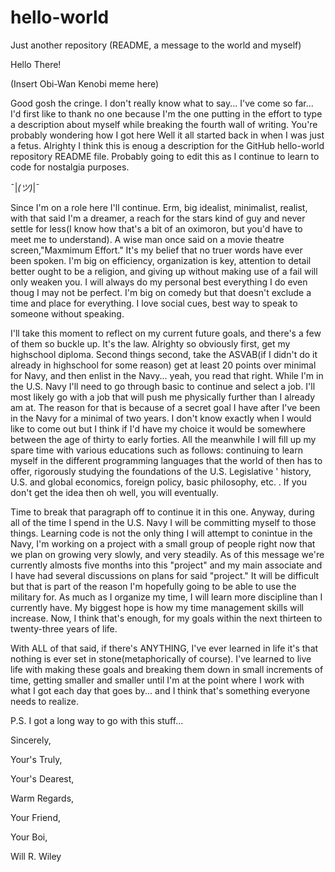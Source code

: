# hello-world
Just another repository
(README, a message to the world and myself)

Hello There!

(Insert Obi-Wan Kenobi meme here)

  Good gosh the cringe. I don't really know what to say... I've come so far... I'd first like to thank no one because I'm the one  putting in the effort to type a description about myself while breaking the fourth wall of writing. You're probably wondering how I got here Well it all started back in when I was just a fetus. Alrighty I think this is enoug a description for the GitHub hello-world repository README file. Probably going to edit this as I continue to learn to code for nostalgia purposes.  

¯|_(ツ)_|¯

  Since I'm on a role here I'll continue. Erm, big idealist, minimalist, realist, with that said I'm a dreamer, a reach for the stars kind of guy and never settle for less(I know how that's a bit of an oximoron, but you'd have to meet me to understand). A wise man once said on a movie theatre screen,"Maxmimum Effort." It's my belief that no truer words have ever been spoken. I'm big on efficiency, organization is key, attention to detail better ought to be a religion, and giving up without making use of a fail will only weaken you. I will always do my personal best everything I do even thoug I may not be perfect. I'm big on comedy but that doesn't exclude a time and place for everything. I love social cues, best way to speak to someone without speaking.

  I'll take this moment to reflect on my current future goals, and there's a few of them so buckle up. It's the law. Alrighty so obviously first, get my highschool diploma. Second things second, take the ASVAB(if I didn't do it already in highschool for some reason) get at least 20 points over minimal for Navy, and then enlist in the Navy... yeah, you read that right. While I'm in the U.S. Navy I'll need to go through basic to continue and select a job. I'll most likely go with a job that will push me physically further than I already am at. The reason for that is because of a secret goal I have after I've been in the Navy for a minimal of two years. I don't know exactly when I would like to come out but I think if I'd have my choice it would be somewhere between the age of thirty to  early forties. All the meanwhile I will fill up my spare time with various educations such as follows: continuing to learn myself in the different programming languages that the world of then has to offer, rigorously studying the foundations of the U.S. Legislative ' history, U.S. and global economics, foreign policy, basic philosophy, etc. . If you don't get the idea then oh well, you will eventually.

  Time to break that paragraph off to continue it in this one. Anyway, during all of the time I spend in the U.S. Navy I will be committing myself to those things. Learning code is not the only thing I will attempt to conintue in the Navy, I'm working on a project with a small group of people right now that we plan on growing very slowly, and very steadily. As of this message we're currently almosts five months into this "project" and my main associate and I have had several discussions on plans for said "project." It will be difficult but that is part of the reason I'm hopefully going to be able to use the military for. As much as I organize my time, I will learn more discipline than I currently have. My biggest hope is how my time management skills will increase. Now, I think that's enough, for my goals within the next thirteen to twenty-three years of life.

  With ALL of that said, if there's ANYTHING, I've ever learned in life it's that nothing is ever set in stone(metaphorically of course). I've learned to live life with making these goals and breaking them down in small increments of time, getting smaller and smaller until I'm at the point where I work with what I got each day that goes by... and I think that's something everyone needs to realize.


P.S. I got a long way to go with this stuff...




Sincerely,

Your's Truly,

Your's Dearest,

Warm Regards,

Your Friend,

Your Boi,

Will R. Wiley
